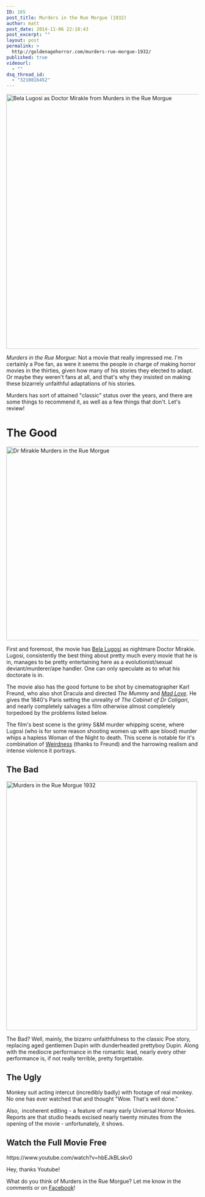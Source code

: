 ```yaml
---
ID: 165
post_title: Murders in the Rue Morgue (1932)
author: matt
post_date: 2014-11-06 22:18:43
post_excerpt: ""
layout: post
permalink: >
  http://goldenagehorror.com/murders-rue-morgue-1932/
published: true
videourl:
  - ""
dsq_thread_id:
  - "3210816452"
---
```

<img class="alignnone size-full wp-image-166" src="http://goldenagehorror.com/wp-content/uploads/2014/11/final_draft_html_23cf4f2e.gif" alt="Bela Lugosi as Doctor Mirakle from Murders in the Rue Morgue" width="605" height="668" />

<em>Murders in the Rue Morgue</em>: Not a movie that really impressed me. I'm certainly a Poe fan, as were it seems the people in charge of making horror movies in the thirties, given how many of his stories they elected to adapt. Or maybe they weren't fans at all, and that's why they insisted on making these bizarrely unfaithful adaptations of his stories.

Murders has sort of attained "classic" status over the years, and there are some things to recommend it, as well as a few things that don't. Let's review!

<!--more-->
<h1>The Good</h1>
<img class="alignnone size-large wp-image-167" src="http://goldenagehorror.com/wp-content/uploads/2014/11/ff562f_ecdb36c0b7f96d1804c5b02cb56f2f07-1024x771.jpg" alt="Dr Mirakle Murders in the Rue Morgue" width="676" height="508" />

First and foremost, the movie has <a title="Bela Lugosi" href="http://goldenagehorror.com/bela-lugosi/">Bela Lugosi</a> as nightmare Doctor Mirakle. Lugosi, consistently the best thing about pretty much every movie that he is in, manages to be pretty entertaining here as a evolutionist/sexual deviant/murderer/ape handler. One can only speculate as to what his doctorate is in.

The movie also has the good fortune to be shot by cinematographer Karl Freund, who also shot Dracula and directed <em>The Mummy</em> and <a title="Mad Love (1935)" href="http://goldenagehorror.com/mad-love-1935/"><em>Mad Love</em></a>. He gives the 1840's Paris setting the unreality of <em>The Cabinet of Dr Caligari</em>, and nearly completely salvages a film otherwise almost completely torpedoed by the problems listed below.

The film's best scene is the grimy S&amp;M murder whipping scene, where Lugosi (who is for some reason shooting women up with ape blood) murder whips a hapless Woman of the Night to death. This scene is notable for it's combination of <a title="“Capital W” Weirdness" href="http://goldenagehorror.com/capital-w-weirdness/">Weirdness</a> (thanks to Freund) and the harrowing realism and intense violence it portrays.
<h2>The Bad</h2>
<img class="alignnone size-full wp-image-168" src="http://goldenagehorror.com/wp-content/uploads/2014/11/tumblr_l5j7w4gyT61qz72v7o1_500.jpg" alt="Murders in the Rue Morgue 1932" width="500" height="653" />

The Bad? Well, mainly, the bizarro unfaithfulness to the classic Poe story, replacing aged gentlemen Dupin with dunderheaded prettyboy Dupin. Along with the mediocre performance in the romantic lead, nearly every other performance is, if not really terrible, pretty forgettable.
<h2>The Ugly</h2>
Monkey suit acting intercut (incredibly badly) with footage of real monkey. No one has ever watched that and thought "Wow. That's well done."

Also,  incoherent editing - a feature of many early Universal Horror Movies. Reports are that studio heads excised nearly twenty minutes from the opening of the movie - unfortunately, it shows.
<h2>Watch the Full Movie Free</h2>
https://www.youtube.com/watch?v=hbEJkBLskv0

Hey, thanks Youtube!

What do you think of Murders in the Rue Morgue? Let me know in the comments or on <a href="https://www.facebook.com/AllGodlessHere">Facebook</a>!